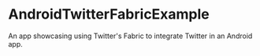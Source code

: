 # AndroidTwitterFabricExample
An app showcasing using Twitter's Fabric to integrate Twitter in an Android app.
